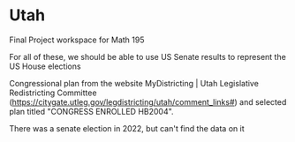 # Utah
Final Project workspace for Math 195

For all of these, we should be able to use US Senate results to represent the US House elections

Congressional plan from the website MyDistricting | Utah Legislative Redistricting Committee (https://citygate.utleg.gov/legdistricting/utah/comment_links#) and selected plan titled "CONGRESS ENROLLED HB2004".


There was a senate election in 2022, but can't find the data on it
